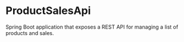 # ProductSalesApi
 Spring Boot application that exposes a REST API for managing a list of products and sales.
